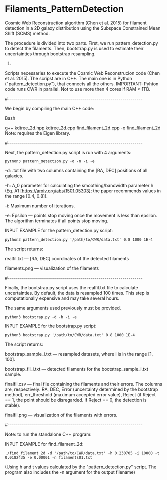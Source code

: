 # Filaments_PatternDetection

Cosmic Web Reconstruction algorithm (Chen et al. 2015) for filament detection in a 2D galaxy distribution using the Subspace Constrained Mean Shift (SCMS) method.

The procedure is divided into two parts. First, we run pattern_detection.py to detect the filaments. Then, bootstrap.py is used to estimate their uncertainties through bootstrap resampling.


1)
Scripts necessaries to execute the Cosmic Web Reconstrucion code (Chen et al. 2015).
The scripst are in C++. The main one is in Python ("pattern_detection.py"), that connects all the others. 
IMPORTANT: Pyhton code runs CWR in parallel. Not to use more then 4 cores if RAM < 1TB.

#-------------------------------------------------------------------

We begin by compiling the main C++ code:

Bash

g++ kdtree_2d.hpp kdtree_2d.cpp find_filament_2d.cpp -o find_filament_2d
Note: requires the Eigen library.

#-------------------------------------------------------------------

Next, the pattern_detection.py script is run with 4 arguments:
```
python3 pattern_detection.py -d -h -i -e
```
-d: .txt file with two columns containing the [RA, DEC] positions of all galaxies.

-h: A_0 parameter for calculating the smoothing/bandwidth parameter h (Eq. A1 [https://arxiv.org/abs/1501.05303]; the paper recommends values in the range [0.4, 0.8]).

-i: Maximum number of iterations.

-e: Epsilon — points stop moving once the movement is less than epsilon. The algorithm terminates if all points stop moving.

INPUT EXAMPLE for the pattern_detection.py script:
```
python3 pattern_detection.py '/path/to/CWR/data.txt' 0.8 1000 1E-4
```
The script returns:

realfil.txt — [RA, DEC] coordinates of the detected filaments

filaments.png — visualization of the filaments

#-------------------------------------------------------------------

Finally, the bootstrap.py script uses the realfil.txt file to calculate uncertainties. By default, the data is resampled 100 times. This step is computationally expensive and may take several hours.

The same arguments used previously must be provided.
```
python3 bootstrap.py -d -h -i -e
```

INPUT EXAMPLE for the bootstrap.py script:
```
python3 bootstrap.py '/path/to/CWR/data.txt' 0.8 1000 1E-4
```

The script returns:

bootstrap_sample_i.txt — resampled datasets, where i is in the range [1, 100].

bootstrap_fil_i.txt — detected filaments for the bootstrap_sample_i.txt sample.

finalfil.csv — final file containing the filaments and their errors. The columns are, respectively: RA, DEC, Error (uncertainty determined by the bootstrap method), err_threshold (maximum accepted error value), Reject (if Reject == 1, the point should be disregarded. If Reject == 0, the detection is stable).

finalfil.png — visualization of the filaments with errors.

#-------------------------------------------------------------------

Note: to run the standalone C++ program:

INPUT EXAMPLE for find_filament_2d:
```
./find_filament_2d -d '/path/to/CWR/data.txt' -h 0.230705 -i 10000 -t 0.0182435 -e 0.00001 -n filaments01.txt
```
(Using h and t values calculated by the "pattern_detection.py" script. The program also includes the -n argument for the output filename)
